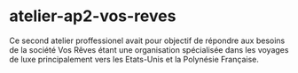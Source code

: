 # atelier-ap2-vos-reves
Ce second atelier proffessionel avait pour objectif de répondre aux besoins de la société Vos Rêves étant une organisation spécialisée dans les voyages de luxe principalement vers les Etats-Unis et la Polynésie Française.
